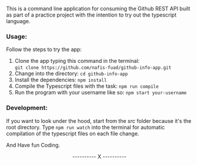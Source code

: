 This is a command line application for consuming the Github REST API built as part of a practice project with the intention to try out the typescript language.

### Usage:
Follow the steps to try the app:

1. Clone the app typing this command in the terminal:  
    `git clone https://github.com/nafis-fuad/github-info-app.git`
2. Change into the directory:
    `cd github-info-app`
3. Install the dependencies:
    `npm install`
4. Compile the Typescript files with the task:
    `npm run compile`
5. Run the program with your username like so:
    `npm start your-username`  


### Development:
If you want to look under the hood, start from the *src* folder because it's the root directory. Type `npm run watch` into the terminal for automatic compilation of the typescript files on each file change.

And Have fun Coding. 

<center>---------- X ----------</center>